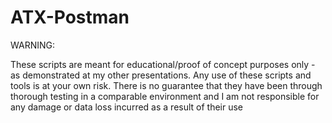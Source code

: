 # ATX-Postman

WARNING:

These scripts are meant for educational/proof of concept purposes only - as demonstrated at my other presentations. Any use of these scripts and tools is at your own risk. There is no guarantee that they have been through thorough testing in a comparable environment and I am not responsible for any damage or data loss incurred as a result of their use

